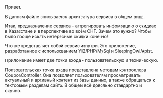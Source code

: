 Привет.

В данном файле описывается архитектура сервиса в общем виде.

Итак, предназначение сервиса - аггрегировать инфомрацию о скидках в Казахстане и в перспективе во всём СНГ.
Зачем это нужно? Чтобы было проще искать интересные скидки конечно!

Что же представляет собой сервис изнутри. Это приложение, разработанное с использованием Yii2/PHP/MySql и SleepingOwl/Apist.

Приложение имеет две точки входа - пользовательскую и техническую.

Ползовательская точка входа представлена методам контроллера CouponController. Она позволяет пользователям просматривать актуальный и архивный контент из базы данных, а также обращаться к тектсовым разделам сайта.
В общем всё довольно стандартно и скучно.